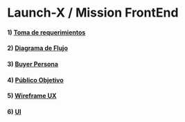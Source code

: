 # Launch-X  / Mission FrontEnd


#### 1) <a href= "https://github.com/oscararcee/Launch-X/blob/main/Practica-01/Requerimientos.MD">Toma de requerimientos<a/>

#### 2) <a href= "https://github.com/oscararcee/Launch-X/blob/main/Diagrama%20de%20flujo%20-%20Abogabot.jpg">Diagrama de Flujo<a/>

#### 3) <a href= "https://github.com/oscararcee/Launch-X/blob/main/Practica-01/Buyer%20Persona.pdf">Buyer Persona<a/>

#### 4) <a href= "">Público Objetivo<a/>

#### 5) <a href= "">Wireframe UX<a/>

#### 6) <a href= "">UI<a/>





